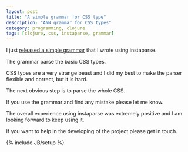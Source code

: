 ```yaml
---
layout: post
title: "A simple grammar for CSS type"
description: "ANN grammar for CSS types"
category: programming, clojure
tags: [clojure, css, instaparse, grammar]
---
```


I just [released a simple grammar](https://github.com/siscia/css-grammar) that I wrote using instaparse.

The grammar parse the basic CSS types.

CSS types are a very strange beast and I did my best to make the parser flexible and correct, but it is hard.

The next obvious step is to parse the whole CSS.

If you use the grammar and find any mistake please let me know.

The overall experience using instaparse was extremely positive and I am looking forward to keep using it.

If you want to help in the developing of the project please get in touch.

{% include JB/setup %}
